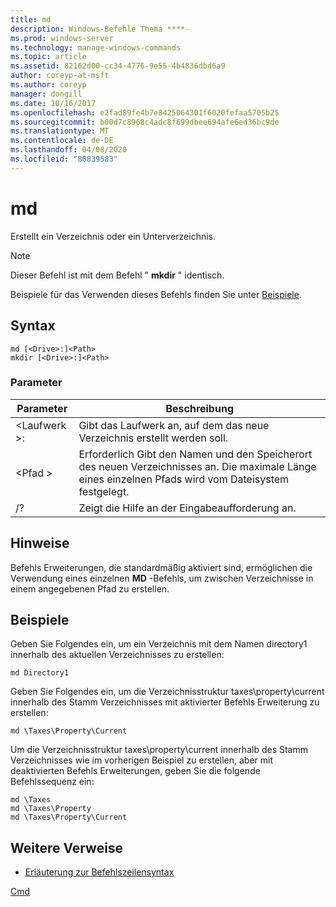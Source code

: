 ```yaml
---
title: md
description: Windows-Befehle Thema ****-
ms.prod: windows-server
ms.technology: manage-windows-commands
ms.topic: article
ms.assetid: 82162d00-cc34-4776-9e55-4b4836dbd6a9
author: coreyp-at-msft
ms.author: coreyp
manager: dongill
ms.date: 10/16/2017
ms.openlocfilehash: e2fad89fe4b7e8425064301f6020fefaa5705b25
ms.sourcegitcommit: b00d7c8968c4adc8f699dbee694afe6ed36bc9de
ms.translationtype: MT
ms.contentlocale: de-DE
ms.lasthandoff: 04/08/2020
ms.locfileid: "80839583"
---
```

# <a name="md"></a>md



Erstellt ein Verzeichnis oder ein Unterverzeichnis.

> [!NOTE]
> Dieser Befehl ist mit dem Befehl " **mkdir** " identisch.

Beispiele für das Verwenden dieses Befehls finden Sie unter [Beispiele](#BKMK_examples).

## <a name="syntax"></a>Syntax

```
md [<Drive>:]<Path>
mkdir [<Drive>:]<Path>
```

### <a name="parameters"></a>Parameter

|Parameter|Beschreibung|
|---------|-----------|
|\<Laufwerk >:|Gibt das Laufwerk an, auf dem das neue Verzeichnis erstellt werden soll.|
|\<Pfad >|Erforderlich Gibt den Namen und den Speicherort des neuen Verzeichnisses an. Die maximale Länge eines einzelnen Pfads wird vom Dateisystem festgelegt.|
|/?|Zeigt die Hilfe an der Eingabeaufforderung an.|

## <a name="remarks"></a>Hinweise

Befehls Erweiterungen, die standardmäßig aktiviert sind, ermöglichen die Verwendung eines einzelnen **MD** -Befehls, um zwischen Verzeichnisse in einem angegebenen Pfad zu erstellen.

## <a name="examples"></a><a name=BKMK_examples></a>Beispiele

Geben Sie Folgendes ein, um ein Verzeichnis mit dem Namen directory1 innerhalb des aktuellen Verzeichnisses zu erstellen:
```
md Directory1
```
Geben Sie Folgendes ein, um die Verzeichnisstruktur taxes\property\current innerhalb des Stamm Verzeichnisses mit aktivierter Befehls Erweiterung zu erstellen:
```
md \Taxes\Property\Current
```
Um die Verzeichnisstruktur taxes\property\current innerhalb des Stamm Verzeichnisses wie im vorherigen Beispiel zu erstellen, aber mit deaktivierten Befehls Erweiterungen, geben Sie die folgende Befehlssequenz ein:
```
md \Taxes
md \Taxes\Property
md \Taxes\Property\Current
```

## <a name="additional-references"></a>Weitere Verweise

- [Erläuterung zur Befehlszeilensyntax](command-line-syntax-key.md)

[Cmd](cmd.md)